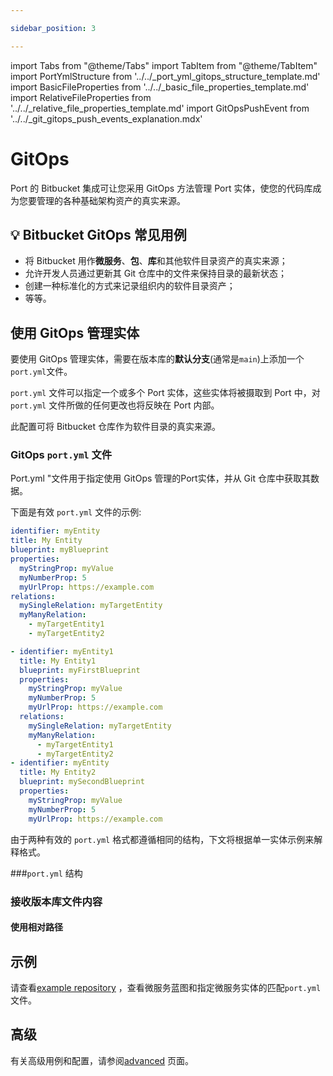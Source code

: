 ```yaml
---

sidebar_position: 3

---
```


import Tabs from "@theme/Tabs"
import TabItem from "@theme/TabItem"
import PortYmlStructure from '../../_port_yml_gitops_structure_template.md'
import BasicFileProperties from '../../_basic_file_properties_template.md'
import RelativeFileProperties from '../../_relative_file_properties_template.md'
import GitOpsPushEvent from '../../_git_gitops_push_events_explanation.mdx'

# GitOps

Port 的 Bitbucket 集成可让您采用 GitOps 方法管理 Port 实体，使您的代码库成为您要管理的各种基础架构资产的真实来源。

## 💡 Bitbucket GitOps 常见用例

* 将 Bitbucket 用作**微服务**、**包**、**库**和其他软件目录资产的真实来源；
* 允许开发人员通过更新其 Git 仓库中的文件来保持目录的最新状态；
* 创建一种标准化的方式来记录组织内的软件目录资产；
* 等等。

## 使用 GitOps 管理实体

要使用 GitOps 管理实体，需要在版本库的**默认分支**(通常是`main`)上添加一个`port.yml`文件。

`port.yml` 文件可以指定一个或多个 Port 实体，这些实体将被摄取到 Port 中，对 `port.yml` 文件所做的任何更改也将反映在 Port 内部。

此配置可将 Bitbucket 仓库作为软件目录的真实来源。

<GitOpsPushEvent/>

### GitOps `port.yml` 文件

Port.yml "文件用于指定使用 GitOps 管理的Port实体，并从 Git 仓库中获取其数据。

下面是有效 `port.yml` 文件的示例: 

<Tabs groupId="format">

<TabItem value="single" label="Single entity">

```yaml showLineNumbers
identifier: myEntity
title: My Entity
blueprint: myBlueprint
properties:
  myStringProp: myValue
  myNumberProp: 5
  myUrlProp: https://example.com
relations:
  mySingleRelation: myTargetEntity
  myManyRelation:
    - myTargetEntity1
    - myTargetEntity2
```

</TabItem>

<TabItem value="multiple" label="Multiple entities">

```yaml showLineNumbers
- identifier: myEntity1
  title: My Entity1
  blueprint: myFirstBlueprint
  properties:
    myStringProp: myValue
    myNumberProp: 5
    myUrlProp: https://example.com
  relations:
    mySingleRelation: myTargetEntity
    myManyRelation:
      - myTargetEntity1
      - myTargetEntity2
- identifier: myEntity
  title: My Entity2
  blueprint: mySecondBlueprint
  properties:
    myStringProp: myValue
    myNumberProp: 5
    myUrlProp: https://example.com
```

</TabItem>

</Tabs>

由于两种有效的 `port.yml` 格式都遵循相同的结构，下文将根据单一实体示例来解释格式。

###`port.yml` 结构

<PortYmlStructure/>

### 接收版本库文件内容

<BasicFileProperties/>

#### 使用相对路径

<RelativeFileProperties/>

## 示例

请查看[example repository](https://github.com/port-labs/github-app-setup-example) ，查看微服务蓝图和指定微服务实体的匹配`port.yml`文件。

## 高级

有关高级用例和配置，请参阅[advanced](../advanced.md) 页面。
